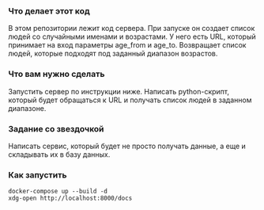 ### **Что делает этот код**

В этом репозитории лежит код сервера. При запуске он создает список людей со случайными именами и возрастами. 
У него есть URL, который принимает на вход параметры age_from и age_to. Возвращает список людей, которые подходят под заданный диапазон возрастов.

### **Что вам нужно сделать**

Запустить сервер по инструкции ниже. Написать python-скрипт, который будет обращаться к URL и получать список людей в заданном диапазоне.

### **Задание со звездочкой**

Написать сервис, который будет не просто получать данные, а еще и складывать их в базу данных.  

### **Как запустить**

```
docker-compose up --build -d
xdg-open http://localhost:8000/docs
```
